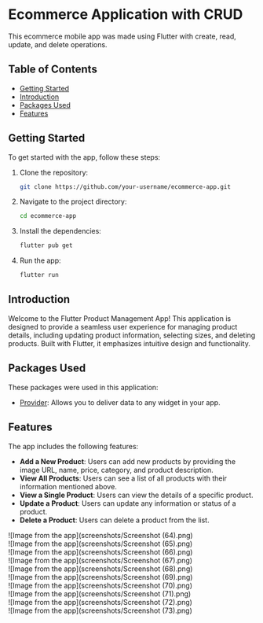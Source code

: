 # Ecommerce Application with CRUD

This ecommerce mobile app was made using Flutter with create, read, update, and delete operations.

## Table of Contents

- [Getting Started](#getting-started)
- [Introduction](#introduction)
- [Packages Used](#packages-used)
- [Features](#features)

## Getting Started

To get started with the app, follow these steps:

1. Clone the repository:
    ```bash
    git clone https://github.com/your-username/ecommerce-app.git
    ```

2. Navigate to the project directory:
    ```bash
    cd ecommerce-app
    ```

3. Install the dependencies:
    ```bash
    flutter pub get
    ```

4. Run the app:
    ```bash
    flutter run
    ```

## Introduction

Welcome to the Flutter Product Management App! This application is designed to provide a seamless user experience for managing product details, including updating product information, selecting sizes, and deleting products. Built with Flutter, it emphasizes intuitive design and functionality.

## Packages Used

These packages were used in this application:

- [Provider](https://pub.dev/packages/provider): Allows you to deliver data to any widget in your app.

## Features

The app includes the following features:

- **Add a New Product**: Users can add new products by providing the image URL, name, price, category, and product description.
- **View All Products**: Users can see a list of all products with their information mentioned above.
- **View a Single Product**: Users can view the details of a specific product.
- **Update a Product**: Users can update any information or status of a product.
- **Delete a Product**: Users can delete a product from the list.

![Image from the app](screenshots/Screenshot (64).png)  
![Image from the app](screenshots/Screenshot (65).png)  
![Image from the app](screenshots/Screenshot (66).png)  
![Image from the app](screenshots/Screenshot (67).png)  
![Image from the app](screenshots/Screenshot (68).png)  
![Image from the app](screenshots/Screenshot (69).png)  
![Image from the app](screenshots/Screenshot (70).png)  
![Image from the app](screenshots/Screenshot (71).png)  
![Image from the app](screenshots/Screenshot (72).png)  
![Image from the app](screenshots/Screenshot (73).png)  

